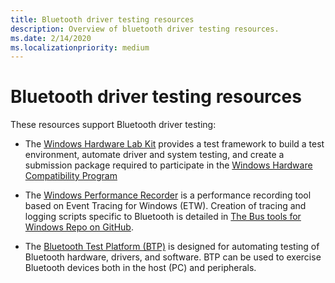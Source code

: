 ```yaml
---
title: Bluetooth driver testing resources
description: Overview of bluetooth driver testing resources.
ms.date: 2/14/2020
ms.localizationpriority: medium
---
```


# Bluetooth driver testing resources

These resources support Bluetooth driver testing:

- The [Windows Hardware Lab Kit](/windows-hardware/test/hlk/) provides a test framework to build a test environment, automate driver and system testing, and create a submission package required to participate in the [Windows Hardware Compatibility Program](/windows-hardware/design/compatibility/)

- The [Windows Performance Recorder](/previous-versions/windows/it-pro/windows-8.1-and-8/hh448205(v=win.10)) is a performance recording tool based on Event Tracing for Windows (ETW). Creation of tracing and logging scripts specific to Bluetooth is detailed in [The Bus tools for Windows Repo on GitHub](https://github.com/microsoft/busiotools/blob/master/bluetooth/tracing/readme.md).

- The [Bluetooth Test Platform (BTP)](testing-BTP-Overview.md) is designed for automating testing of Bluetooth hardware, drivers, and software. BTP can be used to exercise Bluetooth devices both in the host (PC) and peripherals.
